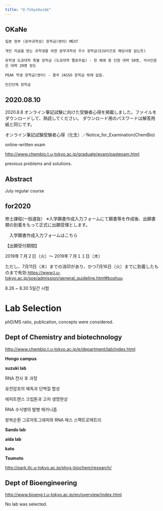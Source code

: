 ```yaml
---
title: "U-TokyoGuide"
---
```


OKaNe
---


    일본 정부 (문부과학성) 장학금(영어) MEXT
    
    개인 자금을 받는 유학생을 위한 문부과학성 우수 장학금(EJU이므로 해당사항 없는듯)
    
    유학생 도쿄대학 특별 장학금 (도쿄대학 펠로우쉽) - 한 해에 총 인원 대략 50명, 석사인원은 대략 20명 정도
    
    PEAK 학생 장학금(영어) - 결국 JASSO 장학금 밖에 없음.
    
    민간단체 장학금

2020.08.10
---

2020.8.8
オンライン筆記試験に向けた受験者心得を掲載しました。ファイルをダウンロードして、熟読してください。
ダウンロード用のパスワードは解答用紙と同じです。

オンライン筆記試験受験者心得（化生）／Notice_for_Examination(ChemBio)

online-written exam


http://www.chembio.t.u-tokyo.ac.jp/graduate/exam/pastexam.html

previous problems and solutions.


Abstract
---

July regular course

for2020
---
修士課程(一般選抜）
※入学願書作成入力フォームにて願書等を作成後、出願書類の到着をもって正式に出願受理とします。

　入学願書作成入力フォームはこちら

【出願受付期間】

2019年７月２日（火）～ 2019年７月１１日（木）

ただし、7月11日（木）までの消印があり、かつ7月16日（火）までに到着したものまで有効
<https://www.t.u-tokyo.ac.jp/soe/admission/general_guideline.html#boshuu>


8.26 ~  8.30 5일간 시험

Lab Selection
===

phD/MS ratio, publication, concepts were considered.

Dept of Chemistry and biotechnology
---

http://www.chembio.t.u-tokyo.ac.jp/e/department/lab/index.html

**Hongo campus**

**suzuki lab**

RNA 전사 후 과정

유전암호의 해독과 단백질 합성

에피트랜스 크립톤과 고차 생명현상

RNA 수식병의 발병 메카니즘

왕복순환 그로마토그래피와 RNA 매스 스펙트로메트리


**Sando lab**

**aida lab**

**kato**

**Tsumoto**

http://park.itc.u-tokyo.ac.jp/phys-biochem/research/



Dept of Bioengineering
---

http://www.bioeng.t.u-tokyo.ac.jp/en/overview/index.html

No lab was selected.
